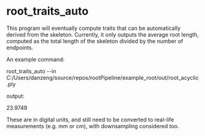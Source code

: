 # root_traits_auto

This program will eventually compute traits that can be automatically derived from the skeleton. Currently, it only outputs the average root length, computed as the total length of the skeleton divided by the number of endpoints. 

An example command:

root_traits_auto --in C:/Users/danzeng/source/repos/rootPipeline/example_root/out/root_acyclic.ply

output:

23.9749

These are in digital units, and still need to be converted to real-life measurements (e.g. mm or cm), with downsampling considered too.

